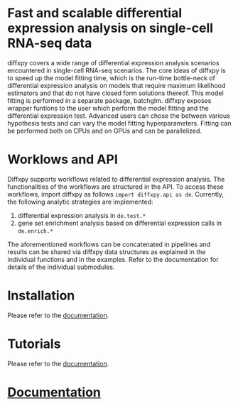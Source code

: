 # Fast and scalable differential expression analysis on single-cell RNA-seq data
diffxpy covers a wide range of differential expression analysis scenarios encountered in single-cell RNA-seq scenarios. The core ideas of diffxpy is to speed up the model fitting time, which is the run-time bottle-neck of differential expression analysis on models that require maximum likelihood estimators and that do not have closed form solutions thereof. This model fitting is performed in a separate package, batchglm. diffxpy exposes wrapper funtions to the user which perform the model fitting and the differential expression test. Advanced users can chose the between various hypothesis tests and can vary the model fitting hyperparameters. Fitting can be performed both on CPUs and on GPUs and can be parallelized.

# Worklows and API
Diffxpy supports workflows related to differential expression analysis. The functionalities of the workflows are structured in the API. To access these workflows, import diffxpy as follows `import diffxpy.api as de`. Currently, the following analytic strategies are implemented:

1. differential expression analysis in `de.test.*`
2. gene set enrichment analysis based on differential expression calls in `de.enrich.*`

The aforementioned workflows can be concatenated in pipelines and results can be shared via diffxpy data structures as explained in the individual functions and in the examples.
Refer to the documentation for details of the individual submodules.

# Installation
Please refer to the [documentation](https://diffxpy.rtfd.io).

# Tutorials
Please refer to the [documentation](https://diffxpy.rtfd.io).

# [Documentation](https://diffxpy.rtfd.io)

